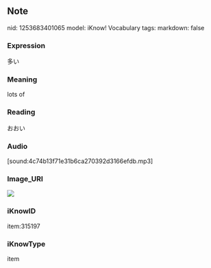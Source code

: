 ## Note
nid: 1253683401065
model: iKnow! Vocabulary
tags: 
markdown: false

### Expression
多い

### Meaning
lots of

### Reading
おおい

### Audio
[sound:4c74b13f71e31b6ca270392d3166efdb.mp3]

### Image_URI
<img src="7fa841def84e6a5f40c3f1835c7be726.jpg">

### iKnowID
item:315197

### iKnowType
item
